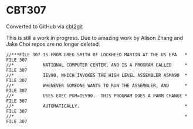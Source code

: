# CBT307
Converted to GitHub via [cbt2git](https://github.com/wizardofzos/cbt2git)

This is still a work in progress. 
Due to amazing work by Alison Zhang and Jake Choi repos are no longer deleted.

```
//***FILE 307 IS FROM GREG SMITH OF LOCKHEED MARTIN AT THE US EPA   *   FILE 307
//*           NATIONAL COMPUTER CENTER, AND IS A PROGRAM CALLED     *   FILE 307
//*           IEV90, WHICH INVOKES THE HIGH LEVEL ASSEMBLER ASMA90  *   FILE 307
//*           WHENEVER SOMEONE WANTS TO RUN THE ASSEMBLER, AND      *   FILE 307
//*           USES EXEC PGM=IEV90.  THIS PROGRAM DOES A PARM CHANGE *   FILE 307
//*           AUTOMATICALLY.                                        *   FILE 307
//*                                                                 *   FILE 307
```
